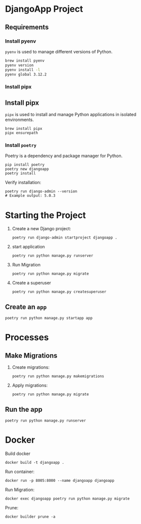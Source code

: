 # DjangoApp Project

## Requirements

### Install pyenv

`pyenv` is used to manage different versions of Python.

```bash
brew install pyenv
pyenv version
pyenv install -l
pyenv global 3.12.2
```

### Install pipx

## Install pipx

`pipx` is used to install and manage Python applications in isolated environments.

```
brew install pipx
pipx ensurepath
```

### Install `poetry`

Poetry is a dependency and package manager for Python.

```
pip install poetry
poetry new djangoapp
poetry install
```

Verify installation:

```
poetry run django-admin --version
# Example output: 5.0.3
```

# Starting the Project

1. Create a new Django project:

   ```
   poetry run django-admin startproject djangoapp .
   ```

2. start application

   ```
   poetry run python manage.py runserver
   ```

3. Run Migration

   ```
   poetry run python manage.py migrate
   ```

4. Create a superuser
   ```
   poetry run python manage.py createsuperuser
   ```

## Create an `app`

```
poetry run python manage.py startapp app
```

# Processes

## Make Migrations

1. Create migrations:

   ```
   poetry run python manage.py makemigrations
   ```

2. Apply migrations:
   ```
   poetry run python manage.py migrate
   ```

## Run the app

```
poetry run python manage.py runserver
```

# Docker

Build docker

```
docker build -t djangoapp .
```

Run container:

```
docker run -p 8005:8000 --name djangoapp djangoapp
```

Run Migration:

```
docker exec djangoapp poetry run python manage.py migrate
```

Prune:

```
docker builder prune -a
```
